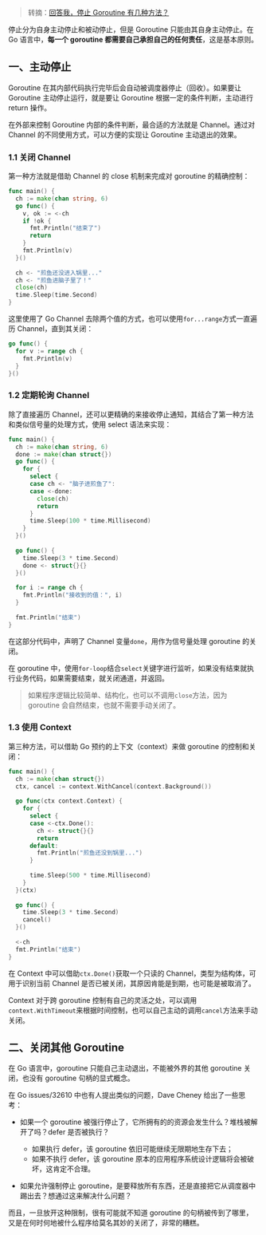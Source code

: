 > 转摘：[回答我，停止 Goroutine 有几种方法？](https://mp.weixin.qq.com/s/zmrUe9IeX9x77Jspnv5Edg)

停止分为自身主动停止和被动停止，但是 Goroutine 只能由其自身主动停止。在 Go 语言中，**每一个 goroutine 都需要自己承担自己的任何责任**，这是基本原则。

## 一、主动停止

Goroutine 在其内部代码执行完毕后会自动被调度器停止（回收）。如果要让 Goroutine 主动停止运行，就是要让 Goroutine 根据一定的条件判断，主动进行 return 操作。

在外部来控制 Goroutine 内部的条件判断，最合适的方法就是 Channel。通过对 Channel 的不同使用方式，可以方便的实现让 Goroutine 主动退出的效果。

### 1.1 关闭 Channel

第一种方法就是借助 Channel 的 close 机制来完成对 goroutine 的精确控制：

```go
func main() {
  ch := make(chan string, 6)
  go func() {
    v, ok := <-ch
    if !ok {
      fmt.Println("结束了")
      return
    }
    fmt.Println(v)
  }()
  
  ch <- "煎鱼还没进入锅里..."
  ch <- "煎鱼进脑子里了！"
  close(ch)
  time.Sleep(time.Second)
}
```

这里使用了 Go Channel 去除两个值的方式，也可以使用`for...range`方式一直遍历 Channel，直到其关闭：

```go
go func() {
  for v := range ch {
    fmt.Println(v)
  }
}()
```

### 1.2 定期轮询 Channel

除了直接遍历 Channel，还可以更精确的来接收停止通知，其结合了第一种方法和类似信号量的处理方式，使用 select 语法来实现：

```go
func main() {
  ch := make(chan string, 6)
  done := make(chan struct{})
  go func() {
    for {
      select {
      case ch <- "脑子进煎鱼了":
      case <-done:
        close(ch)
        return
      }
      time.Sleep(100 * time.Millisecond)
    }
  }()
  
  go func() {
    time.Sleep(3 * time.Second)
    done <- struct{}{}
  }()
  
  for i := range ch {
    fmt.Println("接收到的值：", i)
  }
  
  fmt.Println("结束")
}
```

在这部分代码中，声明了 Channel 变量`done`，用作为信号量处理 goroutine 的关闭。

在 goroutine 中，使用`for-loop`结合`select`关键字进行监听，如果没有结束就执行业务代码，如果需要结束，就关闭通道，并返回。

> 如果程序逻辑比较简单、结构化，也可以不调用`close`方法，因为 goroutine 会自然结束，也就不需要手动关闭了。

### 1.3 使用 Context

第三种方法，可以借助 Go 预约的上下文（context）来做 goroutine 的控制和关闭：

```go
func main() {
  ch := make(chan struct{})
  ctx, cancel := context.WithCancel(context.Background())
  
  go func(ctx context.Context) {
    for {
      select {
      case <-ctx.Done():
        ch <- struct{}{}
        return
      default:
        fmt.Println("煎鱼还没到锅里...")
      }
      
      time.Sleep(500 * time.Millisecond)
    }
  }(ctx)
  
  go func() {
    time.Sleep(3 * time.Second)
    cancel()
  }()
  
  <-ch
  fmt.Println("结束")
}
```

在 Context 中可以借助`ctx.Done()`获取一个只读的 Channel，类型为结构体，可用于识别当前 Channel 是否已被关闭，其原因肯能是到期，也可能是被取消了。

Context 对于跨 goroutine 控制有自己的灵活之处，可以调用`context.WithTimeout`来根据时间控制，也可以自己主动的调用`cancel`方法来手动关闭。

## 二、关闭其他 Goroutine

在 Go 语言中，goroutine 只能自己主动退出，不能被外界的其他 goroutine 关闭，也没有 goroutine 句柄的显式概念。

在 Go issues/32610 中也有人提出类似的问题，Dave Cheney 给出了一些思考：

* 如果一个 goroutine 被强行停止了，它所拥有的的资源会发生什么？堆栈被解开了吗？defer 是否被执行？

    - 如果执行 defer，该 goroutine 依旧可能继续无限期地生存下去；
    - 如果不执行 defer，该 goroutine 原本的应用程序系统设计逻辑将会被破坏，这肯定不合理。

* 如果允许强制停止 goroutine，是要释放所有东西，还是直接把它从调度器中踢出去？想通过这来解决什么问题？

而且，一旦放开这种限制，很有可能就不知道 goroutine 的句柄被传到了哪里，又是在何时何地被什么程序给莫名其妙的关闭了，非常的糟糕。


